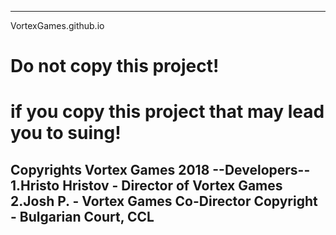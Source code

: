 ----------------- 
VortexGames.github.io
# Do not copy this project! 
# if you copy this project that may lead you to suing!
Copyrights Vortex Games 2018
--Developers--
1.Hristo Hristov - Director of Vortex Games
2.Josh P. - Vortex Games Co-Director
Copyright - Bulgarian Court, CCL 
---------------------
